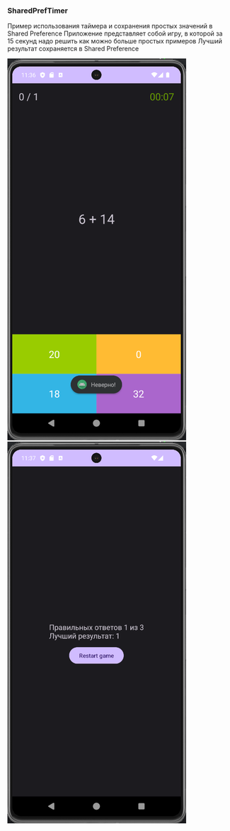 ### SharedPrefTimer

Пример использования таймера и сохранения простых значений в Shared Preference
Приложение представляет собой игру, в которой за 15 секунд надо решить как можно больше простых примеров
Лучший результат сохраняется в Shared Preference

![Снимок экрана от 2023-12-08 11-36-54.png](files%2F%D0%A1%D0%BD%D0%B8%D0%BC%D0%BE%D0%BA%20%D1%8D%D0%BA%D1%80%D0%B0%D0%BD%D0%B0%20%D0%BE%D1%82%202023-12-08%2011-36-54.png)
![Снимок экрана от 2023-12-08 11-37-07.png](files%2F%D0%A1%D0%BD%D0%B8%D0%BC%D0%BE%D0%BA%20%D1%8D%D0%BA%D1%80%D0%B0%D0%BD%D0%B0%20%D0%BE%D1%82%202023-12-08%2011-37-07.png)
